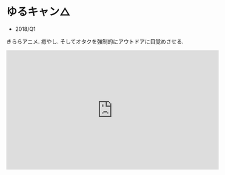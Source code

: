 # ゆるキャン△

- 2018/Q1

きららアニメ.
癒やし.
そしてオタクを強制的にアウトドアに目覚めさせる.

<iframe width="560" height="315" src="https://www.youtube.com/embed/sytexfdNrLY" frameborder="0" allow="accelerometer; autoplay; encrypted-media; gyroscope; picture-in-picture" allowfullscreen></iframe>
